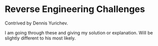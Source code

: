 # Reverse Engineering Challenges
Contrived by Dennis Yurichev.

I am going through these and giving my solution or explanation. Will be slightly different to his most likely.
